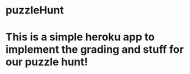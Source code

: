 # puzzleHunt

# This is a simple heroku app to implement the grading and stuff for our puzzle hunt!
